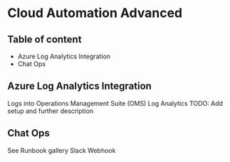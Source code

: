 # Cloud Automation Advanced

## Table of content

- Azure Log Analytics Integration
- Chat Ops

## Azure Log Analytics Integration

Logs into Operations Management Suite (OMS) Log Analytics
TODO: Add setup and further description

## Chat Ops

See Runbook gallery Slack Webhook
